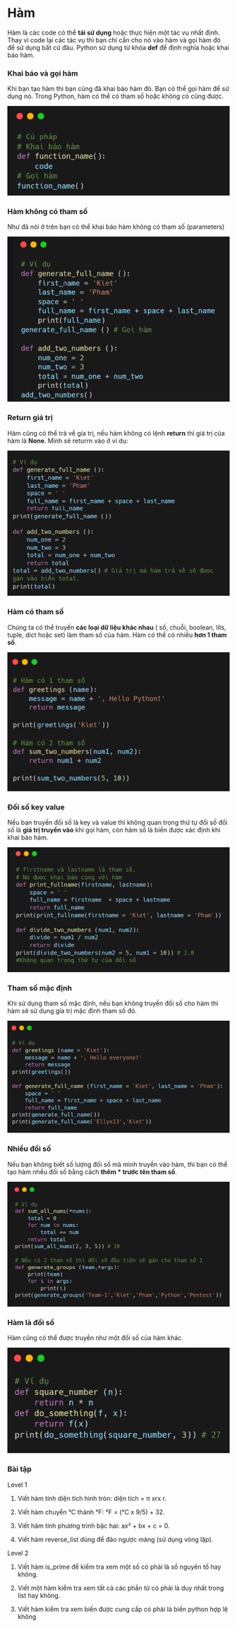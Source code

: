 # Hàm 

Hàm là các code có thể **tái sử dụng** hoặc thực hiện một tác vụ nhất định. Thay vì code lại các tác vụ thì bạn chỉ cần cho nó vào hàm và gọi hàm đó để sử dụng bất cứ đâu. Python sử dụng từ khóa **def** để định nghĩa hoặc khai báo hàm. 

### Khai báo và gọi hàm 

Khi bạn tạo hàm thì bạn cũng đã khai báo hàm đó. Bạn có thể gọi hàm để sử dụng nó. Trong Python, hàm có thể có tham số hoặc không có cũng được. 

![alt text](image.png)

### Hàm không có tham số 

Như đã nói ở trên bạn có thể khai báo hàm không có tham số (parameters)

![alt text](image-1.png)

### Return giá trị 

Hàm cũng có thể trả về gía trị, nếu hàm không có lệnh **return** thì giá trị của hàm là **None**. Mình sẽ returrn vào ở ví dụ: 

![alt text](image-2.png)

### Hàm có tham số 

Chúng ta có thể truyền **các loại dữ liệu khác nhau** ( số, chuỗi, boolean, lits, tuple, dict hoặc set) làm tham số của hàm. Hàm có thể có nhiều **hơn 1 tham số**. 

![alt text](image-3.png)

### Đối số key value 

Nếu bạn truyền đối số là key và value thì không quan trọng thứ tự đối số đối số là **giá trị truyền vào** khi gọi hàm, còn hàm số là biến được xác định khi khai báo hàm. 

![alt text](image-4.png)

### Tham số mặc định 

Khi sử dụng tham số mặc định, nếu bạn không truyền đối số cho hàm thì hàm sẽ sử dụng gía trị mặc định tham số đó. 

![alt text](image-5.png)

### Nhiều đối số 

Nếu bạn không biết số lượng đối số mà mình truyền vào hàm, thì bạn có thể tạo hàm nhều đối số bằng cách **thêm * trước tên tham số**. 

![alt text](image-6.png)

### Hàm là đối số 

Hàm cũng có thể được truyền như một đối số của hàm khác. 

![alt text](image-7.png)

### Bài tập 

Level 1
1. Viết hàm tính diện tích hình tròn: diện tích = π xrx r.

2. Viết hàm chuyển °C thành °F: °F = (°C x 9/5) + 32.

3. Viết hàm tính phương trình bậc hai: ax² + bx + c = 0.

4. Viết hàm reverse_list dùng để đảo ngược mảng (sử dụng vòng lặp).

Le﻿vel 2
1. Viết hàm is_prime để kiểm tra xem một số có phải là số nguyên tố hay không.

2. Viết một hàm kiểm tra xem tất cả các phần tử có phải là duy nhất trong list hay không.

3. Viết hàm kiểm tra xem biến được cung cấp có phải là biến python hợp lệ không



